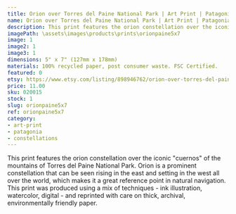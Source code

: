 ```yaml
---
title: Orion over Torres del Paine National Park | Art Print | Patagonia Chile | Southern Hemisphere Sky
name: Orion over Torres del Paine National Park | Art Print | Patagonia Chile | Southern Hemisphere Sky
description: This print features the orion constellation over the iconic "cuernos" of the mountains of Torres del Paine National Park. This print was produced using a mix of techniques - ink illustration, watercolor, digital - and reprinted with care on thick, archival, environmentally friendly paper.
imagePath: \assets\images\products\prints\orionpaine5x7
image: 1
image2: 1
image3: 1
dimensions: 5" x 7" (127mm x 178mm)
materials: 100% recycled paper, post consumer waste. FSC Certified.
featured: 0
etsy: https://www.etsy.com/listing/898946762/orion-over-torres-del-paine-national
price: 11.00
sku: 020015
stock: 1
slug: orionpaine5x7
ref: orionpaine5x7
category:
- art-print
- patagonia
- constellations
---
```

This print features the orion constellation over the iconic "cuernos" of the mountains of Torres del Paine National Park. Orion is a prominent constellation that can be seen rising in the east and setting in the west all over the world, which makes it a great reference point in natural navigation. This print was produced using a mix of techniques - ink illustration, watercolor, digital - and reprinted with care on thick, archival, environmentally friendly paper.
